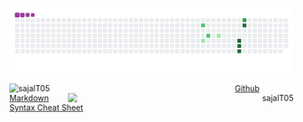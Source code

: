 <!-- snake eating contributions gif -->
![Contributions](https://github.com/sajalT05/sajalT05/blob/output/github-contribution-grid-snake.gif)

<div>
<p>
<!-- github statstics -->
<p align="left"><img align="left" src="https://github-readme-stats.vercel.app/api?username=sajalT05" alt="sajalT05" width="400" /></p>

<!-- github streaks -->
<p align="right"><img align="right" src="https://github-readme-streak-stats.herokuapp.com?user=sajalT05&stroke=79B8FF&border=00000053&fire=044289&ring=2188FFDF&currStreakLabel=044289" alt="sajalT05" width="400" /></p>
</p>
</div
  

<a href="https://github.com/sajalT05/repository/blob/main/resources/github-markdown-syntax.md">Github Markdown Syntax Cheat Sheet</a>

